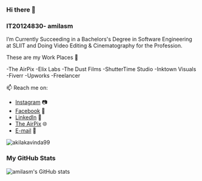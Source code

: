 ### Hi there 👋

### IT20124830- amilasm

 I’m Currently Succeeding in a Bachelors's Degree in Software Engineering at SLIIT and Doing Video Editing & Cinematography for the Profession.
 
 These are my Work Places 💼
 
-The AirPix
-Elix Labs
-The Dust Films
-ShutterTime Studio
-Inktown Visuals
-Fiverr
-Upworks
-Freelancer
 
 📫 Reach me on:
- <a href="https://www.instagram.com/amila_sm/?hl=en">Instagram</a> 📷
- <a href="https://www.facebook.com/amila.sampath.145/">Facebook</a> 👤
- <a href="https://www.linkedin.com/in/amila-sampath-807867198/">LinkedIn</a> 💼
- <a href="https://theairpix.com//">The AirPix</a> 🌐
- <a href="mailto:i.amilasampath1400@gmail.com">E-mail</a> 📧


<p align="left"> <img src="https://komarev.com/ghpvc/?username=akilakavinda99&label=Profile%20views&color=0e75b6&style=flat" alt="akilakavinda99" /> </p>

### My GitHub Stats

![amilasm's GitHub stats](https://github-readme-stats.vercel.app/api?username=amilasm&show_icons=true&theme=chartreuse-dark&count_private=true&include_all_commits=true&hide_title=true&hide_rank=false)
<!--
**amilasm/amilasm** is a ✨ _special_ ✨ repository because its `README.md` (this file) appears on your GitHub profile.

Here are some ideas to get you started:

- 🔭 I’m currently working oon ...
🌱 I’m currently majoring in a Bachelors's Degree in Software Engineering at SLIIT.
- 👯 I’m looking to collaborate on ...
- 🤔 I’m looking for help with ...
- 💬 Ask me about ...
- 📫 How to reach me: ...
- 😄 Pronouns: ...
- ⚡ Fun fact: ...
-->
